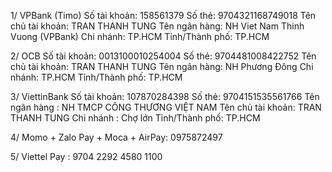 1/ VPBank (Timo)
Số tài khoản: 158561379
Số thẻ: 9704321168749018
Tên chủ tài khoản: TRAN THANH TUNG
Tên ngân hàng: NH Viet Nam Thinh Vuong (VPBank)
Chi nhánh: TP.HCM
Tỉnh/Thành phố: TP.HCM


2/ OCB
Số tài khoản: 0013100010254004
Số thẻ: 9704481008422752
Tên chủ tài khoản: TRAN THANH TUNG
Tên ngân hàng: NH Phương Đông
Chi nhánh: TP.HCM
Tỉnh/Thành phố: TP.HCM

3/ ViettinBank
Số tài khoản: 107870284398
Số thẻ: 9704151535561766
Tên ngân hàng : NH TMCP CÔNG THƯƠNG VIỆT NAM 
Tên chủ tài khoản: TRAN THANH TUNG
Chi nhánh : Chợ lớn
Tỉnh/Thành phố: TP.HCM

4/ Momo + Zalo Pay + Moca + AirPay: 0975872497

5/ Viettel Pay : 9704 2292 4580 1100
